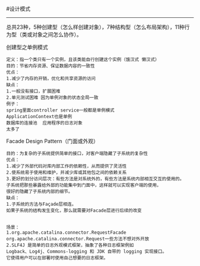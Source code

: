 #设计模式

---------------------------------------------------------------

总共23种，5种创建型（怎么样创建对象），7种结构型（怎么布局架构），11种行为型（类或对象之间怎么协作）。

创建型之单例模式

    定义：指一个类只有一个实例，且该类能自行创建这个实例（饿汉式 懒汉式）
    目的：节省内存资源、保证数据内容的一致性
    优点：
    1.减少了内存的开销，优化和共享资源的访问
    缺点：
    1.一般没有接口，扩展困难
    2.单元测试困难 因为单例对象的状态全局一致
    例子：
    spring里面controller service一般都是单例模式
    ApplicationContext也是单例
    数据库的连接池  应用程序的日志对象
    太多了 

Facade Design Pattern（门面或外观）

    目的：为复杂的子系统提供简单的接口，对客户端隐藏了子系统的复杂性
    优点：
    1.减少了外部代码对库内部工作的依赖性，从而提供了灵活性
    2.使系统易于使用和维护，并减少库或其他包之间的依赖关系
    3.更好的划分访问层次：有些方法是对系统外的，有些方法是系统内部相互交互的使用的。
    子系统把那些暴露给外部的功能集中到门面中，这样就可以实现客户端的使用，
    很好的隐藏了子系统内部的细节。
    缺点：
    1.子系统的方法与Façade层相连。
    如果子系统的结构发生变化，那么就需要对Facade层进行后续的改变


    场景：
    1.org.apache.catalina.connector.RequestFacade 
    org.apache.catalina.connector.Request一些方法不想对外开放
    2.SLF4J 是简单的日志外观模式框架，抽象了各种日志框架例如 
    Logback、Log4j、Commons-logging 和 JDK 自带的 logging 实现接口。
    它使得用户可以在部署时使用自己想要的日志框架。